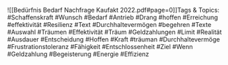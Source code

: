 
![[Bedürfnis Bedarf Nachfrage Kaufakt 2022.pdf#page=0]]Tags & Topics:
   #Schaffenskraft
   #Wunsch
   #Bedarf
   #Antrieb
   #Drang
   #hoffen
   #Erreichung
   #effektivität
   #Resilienz
   #Text
   #Durchhaltevermögen
   #begehren
   #Texte
   #Auswahl
   #Träumen
   #Effektivität
   #Träum
   #Geldzahlungen
   #Limit
   #Realität
   #Ausdauer
   #Entscheidung
   #Hoffen
   #Kraft
   #träuman
   #Durchhaltevermöge
   #Frustrationstoleranz
   #Fähigkeit
   #Entschlossenheit
   #Ziel
   #Wenn
   #Geldzahlung
   #Begeisterung
   #Energie
   #Effizienz
